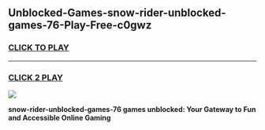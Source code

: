 
## Unblocked-Games-snow-rider-unblocked-games-76-Play-Free-c0gwz
<h3>
<a href="https://premium76.site?title=snow-rider-unblocked-games-76&ref=22A">CLICK TO PLAY</a></h3>
<hr>

<h3>
<a href="https://premium76.site?title=snow-rider-unblocked-games-76&ref=22A">CLICK 2 PLAY</a>
  
</h3>

<a href="https://premium76.site?title=snow-rider-unblocked-games-76&ref=22A"><img src="https://clearcache.store/games.png"></a>


**snow-rider-unblocked-games-76 games unblocked: Your Gateway to Fun and Accessible Online Gaming**
